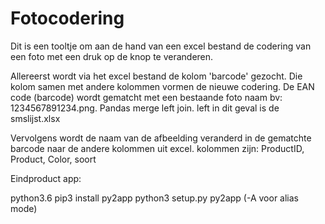 # Fotocodering
Dit is een tooltje om aan de hand van een excel bestand de codering van een foto met een druk op de knop te veranderen.

Allereerst wordt via het excel bestand de kolom 'barcode' gezocht. Die kolom samen met andere kolommen vormen de nieuwe codering.
De EAN code (barcode) wordt gematcht met een bestaande foto naam bv: 1234567891234.png. Pandas merge left join. left in dit geval is de smslijst.xlsx

Vervolgens wordt de naam van de afbeelding veranderd in de gematchte barcode naar de andere kolommen uit excel.
kolommen zijn: ProductID, Product, Color, soort


Eindproduct app:

python3.6
pip3 install py2app
python3 setup.py py2app (-A voor alias mode)


